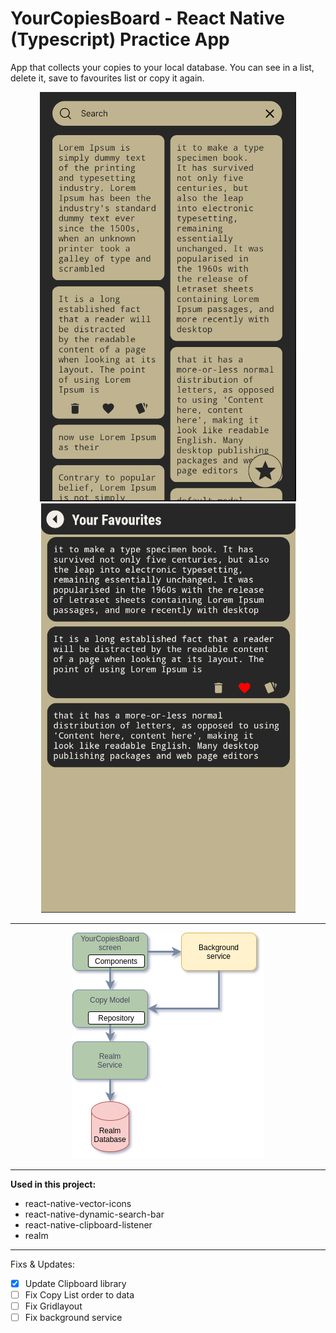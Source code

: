 # YourCopiesBoard - React Native (Typescript) Practice App

App that collects your copies to your local database. You can see in a list, delete it, save to favourites list or copy it again.

<p align="center">
    <img src="https://github.com/yeocak/YourCopiesBoard/blob/master/forgithub/first.png"/>
    <img src="https://github.com/yeocak/YourCopiesBoard/blob/master/forgithub/second.png"/>
</p>

-----

<p align="center">
    <img src="https://github.com/yeocak/YourCopiesBoard/blob/master/forgithub/third.png"/>
</p>

-----

**Used in this project:**
    
- react-native-vector-icons
- react-native-dynamic-search-bar
- react-native-clipboard-listener
- realm

----

Fixs & Updates:

- [x] Update Clipboard library
- [ ] Fix Copy List order to data
- [ ] Fix Gridlayout
- [ ] Fix background service
